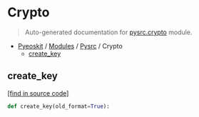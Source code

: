 # Crypto

> Auto-generated documentation for [pysrc.crypto](https://github.com/fullon-labs/pyflonkit/blob/master/pysrc/crypto.py) module.

- [Pyeoskit](../README.md#pyeoskit-index) / [Modules](../MODULES.md#pyeoskit-modules) / [Pysrc](index.md#pysrc) / Crypto
    - [create_key](#create_key)

## create_key

[[find in source code]](https://github.com/fullon-labs/pyflonkit/blob/master/pysrc/crypto.py#L4)

```python
def create_key(old_format=True):
```
